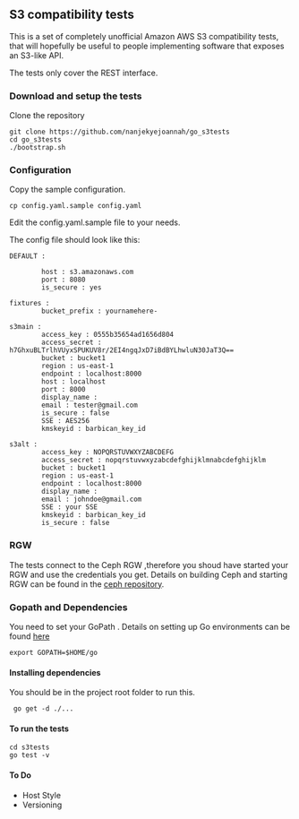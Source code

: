 
 ## S3 compatibility tests

This is a set of completely unofficial Amazon AWS S3 compatibility
tests, that will hopefully be useful to people implementing software
that exposes an S3-like API.

The tests only cover the REST interface.


### Download and setup the tests

Clone the repository

	git clone https://github.com/nanjekyejoannah/go_s3tests
	cd go_s3tests
	./bootstrap.sh

### Configuration

Copy the sample configuration.

	cp config.yaml.sample config.yaml

Edit the config.yaml.sample file to your needs.  

The config file should look  like this:

	
	DEFAULT :

    		host : s3.amazonaws.com
    		port : 8080
    		is_secure : yes

	fixtures :
    		bucket_prefix : yournamehere-

	s3main :
    		access_key : 0555b35654ad1656d804
    		access_secret : h7GhxuBLTrlhVUyxSPUKUV8r/2EI4ngqJxD7iBdBYLhwluN30JaT3Q==
    		bucket : bucket1
    		region : us-east-1
    		endpoint : localhost:8000
    		host : localhost
    		port : 8000
    		display_name :
    		email : tester@gmail.com
    		is_secure : false
    		SSE : AES256
    		kmskeyid : barbican_key_id

	s3alt :
    		access_key : NOPQRSTUVWXYZABCDEFG
    		access_secret : nopqrstuvwxyzabcdefghijklmnabcdefghijklm
    		bucket : bucket1
    		region : us-east-1
    		endpoint : localhost:8000
    		display_name :
    		email : johndoe@gmail.com
    		SSE : your SSE
    		kmskeyid : barbican_key_id
    		is_secure : false


### RGW

The tests connect to the Ceph RGW ,therefore you shoud have started your RGW and use the credentials you get. Details on building Ceph and starting RGW can be found in the [ceph repository](https://github.com/ceph/ceph).

### Gopath and Dependencies

You need to set your GoPath . Details on setting up Go environments can be found [here](https://golang.org/doc/install)
	
	export GOPATH=$HOME/go

#### Installing dependencies

You should be in the project root folder to run this.

	 go get -d ./...

#### To run the tests
	
	cd s3tests
	go test -v  

#### To Do

+ Host Style 
+ Versioning 			 	

